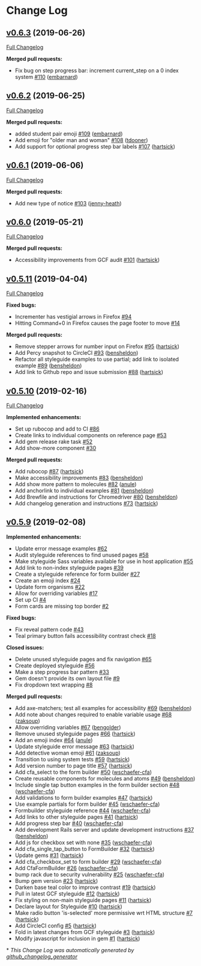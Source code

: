 # Change Log

## [v0.6.3](https://github.com/codeforamerica/cfa-styleguide-gem/tree/v0.6.3) (2019-06-26)
[Full Changelog](https://github.com/codeforamerica/cfa-styleguide-gem/compare/v0.6.2...v0.6.3)

**Merged pull requests:**

- Fix bug on step progress bar: increment current\_step on a 0 index system [\#110](https://github.com/codeforamerica/cfa-styleguide-gem/pull/110) ([embarnard](https://github.com/embarnard))

## [v0.6.2](https://github.com/codeforamerica/cfa-styleguide-gem/tree/v0.6.2) (2019-06-25)
[Full Changelog](https://github.com/codeforamerica/cfa-styleguide-gem/compare/v0.6.1...v0.6.2)

**Merged pull requests:**

- added student pair emoji [\#109](https://github.com/codeforamerica/cfa-styleguide-gem/pull/109) ([embarnard](https://github.com/embarnard))
- Add emoji for "older man and woman" [\#108](https://github.com/codeforamerica/cfa-styleguide-gem/pull/108) ([tdooner](https://github.com/tdooner))
- Add support for optional progress step bar labels [\#107](https://github.com/codeforamerica/cfa-styleguide-gem/pull/107) ([hartsick](https://github.com/hartsick))

## [v0.6.1](https://github.com/codeforamerica/cfa-styleguide-gem/tree/v0.6.1) (2019-06-06)
[Full Changelog](https://github.com/codeforamerica/cfa-styleguide-gem/compare/v0.6.0...v0.6.1)

**Merged pull requests:**

- Add new type of notice [\#103](https://github.com/codeforamerica/cfa-styleguide-gem/pull/103) ([jenny-heath](https://github.com/jenny-heath))

## [v0.6.0](https://github.com/codeforamerica/cfa-styleguide-gem/tree/v0.6.0) (2019-05-21)
[Full Changelog](https://github.com/codeforamerica/cfa-styleguide-gem/compare/v0.5.11...v0.6.0)

**Merged pull requests:**

- Accessibility improvements from GCF audit [\#101](https://github.com/codeforamerica/cfa-styleguide-gem/pull/101) ([hartsick](https://github.com/hartsick))

## [v0.5.11](https://github.com/codeforamerica/cfa-styleguide-gem/tree/v0.5.11) (2019-04-04)
[Full Changelog](https://github.com/codeforamerica/cfa-styleguide-gem/compare/v0.5.10...v0.5.11)

**Fixed bugs:**

- Incrementer has vestigial arrows in Firefox [\#94](https://github.com/codeforamerica/cfa-styleguide-gem/issues/94)
- Hitting Command+0 in Firefox causes the page footer to move [\#14](https://github.com/codeforamerica/cfa-styleguide-gem/issues/14)

**Merged pull requests:**

- Remove stepper arrows for number input on Firefox [\#95](https://github.com/codeforamerica/cfa-styleguide-gem/pull/95) ([hartsick](https://github.com/hartsick))
- Add Percy snapshot to CircleCI [\#93](https://github.com/codeforamerica/cfa-styleguide-gem/pull/93) ([bensheldon](https://github.com/bensheldon))
- Refactor all styleguide examples to use partial; add link to isolated example [\#89](https://github.com/codeforamerica/cfa-styleguide-gem/pull/89) ([bensheldon](https://github.com/bensheldon))
- Add link to Github repo and issue submission [\#88](https://github.com/codeforamerica/cfa-styleguide-gem/pull/88) ([hartsick](https://github.com/hartsick))

## [v0.5.10](https://github.com/codeforamerica/cfa-styleguide-gem/tree/v0.5.10) (2019-02-16)
[Full Changelog](https://github.com/codeforamerica/cfa-styleguide-gem/compare/v0.5.9...v0.5.10)

**Implemented enhancements:**

- Set up rubocop and add to CI [\#86](https://github.com/codeforamerica/cfa-styleguide-gem/issues/86)
- Create links to individual components on reference page [\#53](https://github.com/codeforamerica/cfa-styleguide-gem/issues/53)
- Add gem release rake task [\#52](https://github.com/codeforamerica/cfa-styleguide-gem/issues/52)
- Add show-more component [\#30](https://github.com/codeforamerica/cfa-styleguide-gem/issues/30)

**Merged pull requests:**

- Add rubocop [\#87](https://github.com/codeforamerica/cfa-styleguide-gem/pull/87) ([hartsick](https://github.com/hartsick))
- Make accessibility improvements [\#83](https://github.com/codeforamerica/cfa-styleguide-gem/pull/83) ([bensheldon](https://github.com/bensheldon))
- Add show more pattern to molecules [\#82](https://github.com/codeforamerica/cfa-styleguide-gem/pull/82) ([anule](https://github.com/anule))
- Add anchorlink to individual examples [\#81](https://github.com/codeforamerica/cfa-styleguide-gem/pull/81) ([bensheldon](https://github.com/bensheldon))
- Add Brewfile and instructions for Chromedriver [\#80](https://github.com/codeforamerica/cfa-styleguide-gem/pull/80) ([bensheldon](https://github.com/bensheldon))
- Add changelog generation and instructions [\#73](https://github.com/codeforamerica/cfa-styleguide-gem/pull/73) ([hartsick](https://github.com/hartsick))

## [v0.5.9](https://github.com/codeforamerica/cfa-styleguide-gem/tree/v0.5.9) (2019-02-08)
**Implemented enhancements:**

- Update error message examples [\#62](https://github.com/codeforamerica/cfa-styleguide-gem/issues/62)
- Audit styleguide references to find unused pages [\#58](https://github.com/codeforamerica/cfa-styleguide-gem/issues/58)
- Make styleguide Sass variables available for use in host application [\#55](https://github.com/codeforamerica/cfa-styleguide-gem/issues/55)
- Add link to non-index styleguide pages [\#39](https://github.com/codeforamerica/cfa-styleguide-gem/issues/39)
- Create a styleguide reference for form builder [\#27](https://github.com/codeforamerica/cfa-styleguide-gem/issues/27)
- Create an emoji index [\#24](https://github.com/codeforamerica/cfa-styleguide-gem/issues/24)
- Update form organisms  [\#22](https://github.com/codeforamerica/cfa-styleguide-gem/issues/22)
- Allow for overriding variables [\#17](https://github.com/codeforamerica/cfa-styleguide-gem/issues/17)
- Set up CI [\#4](https://github.com/codeforamerica/cfa-styleguide-gem/issues/4)
- Form cards are missing top border [\#2](https://github.com/codeforamerica/cfa-styleguide-gem/issues/2)

**Fixed bugs:**

- Fix reveal pattern code [\#43](https://github.com/codeforamerica/cfa-styleguide-gem/issues/43)
- Teal primary button fails accessibility contrast check [\#18](https://github.com/codeforamerica/cfa-styleguide-gem/issues/18)

**Closed issues:**

- Delete unused styleguide pages and fix navigation [\#65](https://github.com/codeforamerica/cfa-styleguide-gem/issues/65)
- Create deployed styleguide [\#56](https://github.com/codeforamerica/cfa-styleguide-gem/issues/56)
- Make a step progress bar pattern [\#33](https://github.com/codeforamerica/cfa-styleguide-gem/issues/33)
- Gem doesn't provide its own layout file [\#9](https://github.com/codeforamerica/cfa-styleguide-gem/issues/9)
- Fix dropdown text wrapping [\#8](https://github.com/codeforamerica/cfa-styleguide-gem/issues/8)

**Merged pull requests:**

- Add axe-matchers; test all examples for accessibility [\#69](https://github.com/codeforamerica/cfa-styleguide-gem/pull/69) ([bensheldon](https://github.com/bensheldon))
- Add note about changes required to enable variable usage [\#68](https://github.com/codeforamerica/cfa-styleguide-gem/pull/68) ([zaksoup](https://github.com/zaksoup))
- Allow overriding variables [\#67](https://github.com/codeforamerica/cfa-styleguide-gem/pull/67) ([bengolder](https://github.com/bengolder))
- Remove unused styleguide pages [\#66](https://github.com/codeforamerica/cfa-styleguide-gem/pull/66) ([hartsick](https://github.com/hartsick))
- Add an emoji index [\#64](https://github.com/codeforamerica/cfa-styleguide-gem/pull/64) ([anule](https://github.com/anule))
- Update styleguide error message [\#63](https://github.com/codeforamerica/cfa-styleguide-gem/pull/63) ([hartsick](https://github.com/hartsick))
- Add detective woman emoji [\#61](https://github.com/codeforamerica/cfa-styleguide-gem/pull/61) ([zaksoup](https://github.com/zaksoup))
- Transition to using system tests [\#59](https://github.com/codeforamerica/cfa-styleguide-gem/pull/59) ([hartsick](https://github.com/hartsick))
- Add version number to page title [\#57](https://github.com/codeforamerica/cfa-styleguide-gem/pull/57) ([hartsick](https://github.com/hartsick))
- Add cfa\_select to the form builder [\#50](https://github.com/codeforamerica/cfa-styleguide-gem/pull/50) ([wschaefer-cfa](https://github.com/wschaefer-cfa))
- Create reusable components for molecules and atoms [\#49](https://github.com/codeforamerica/cfa-styleguide-gem/pull/49) ([bensheldon](https://github.com/bensheldon))
- Include single tap button examples in the form builder section [\#48](https://github.com/codeforamerica/cfa-styleguide-gem/pull/48) ([wschaefer-cfa](https://github.com/wschaefer-cfa))
- Add validations to form builder examples [\#47](https://github.com/codeforamerica/cfa-styleguide-gem/pull/47) ([hartsick](https://github.com/hartsick))
- Use example partials for form builder [\#45](https://github.com/codeforamerica/cfa-styleguide-gem/pull/45) ([wschaefer-cfa](https://github.com/wschaefer-cfa))
- Formbuilder styleguide reference [\#44](https://github.com/codeforamerica/cfa-styleguide-gem/pull/44) ([wschaefer-cfa](https://github.com/wschaefer-cfa))
- Add links to other styleguide pages [\#41](https://github.com/codeforamerica/cfa-styleguide-gem/pull/41) ([hartsick](https://github.com/hartsick))
- Add progress step bar [\#40](https://github.com/codeforamerica/cfa-styleguide-gem/pull/40) ([wschaefer-cfa](https://github.com/wschaefer-cfa))
- Add development Rails server and update development instructions [\#37](https://github.com/codeforamerica/cfa-styleguide-gem/pull/37) ([bensheldon](https://github.com/bensheldon))
- Add js for checkbox set with none [\#35](https://github.com/codeforamerica/cfa-styleguide-gem/pull/35) ([wschaefer-cfa](https://github.com/wschaefer-cfa))
- Add cfa\_single\_tap\_button to FormBuilder [\#32](https://github.com/codeforamerica/cfa-styleguide-gem/pull/32) ([hartsick](https://github.com/hartsick))
- Update gems [\#31](https://github.com/codeforamerica/cfa-styleguide-gem/pull/31) ([hartsick](https://github.com/hartsick))
- Add cfa\_checkbox\_set to form builder [\#29](https://github.com/codeforamerica/cfa-styleguide-gem/pull/29) ([wschaefer-cfa](https://github.com/wschaefer-cfa))
- Add CfaFormBuilder [\#26](https://github.com/codeforamerica/cfa-styleguide-gem/pull/26) ([wschaefer-cfa](https://github.com/wschaefer-cfa))
- bump rack due to security vulnerability [\#25](https://github.com/codeforamerica/cfa-styleguide-gem/pull/25) ([wschaefer-cfa](https://github.com/wschaefer-cfa))
- Bump gem version [\#23](https://github.com/codeforamerica/cfa-styleguide-gem/pull/23) ([hartsick](https://github.com/hartsick))
- Darken base teal color to improve contrast [\#19](https://github.com/codeforamerica/cfa-styleguide-gem/pull/19) ([hartsick](https://github.com/hartsick))
- Pull in latest GCF styleguide [\#12](https://github.com/codeforamerica/cfa-styleguide-gem/pull/12) ([hartsick](https://github.com/hartsick))
- Fix styling on non-main styleguide pages [\#11](https://github.com/codeforamerica/cfa-styleguide-gem/pull/11) ([hartsick](https://github.com/hartsick))
- Declare layout for Styleguide [\#10](https://github.com/codeforamerica/cfa-styleguide-gem/pull/10) ([hartsick](https://github.com/hartsick))
- Make radio button 'is-selected' more permissive wrt HTML structure [\#7](https://github.com/codeforamerica/cfa-styleguide-gem/pull/7) ([hartsick](https://github.com/hartsick))
- Add CircleCI config [\#5](https://github.com/codeforamerica/cfa-styleguide-gem/pull/5) ([hartsick](https://github.com/hartsick))
- Fold in latest changes from GCF styleguide [\#3](https://github.com/codeforamerica/cfa-styleguide-gem/pull/3) ([hartsick](https://github.com/hartsick))
- Modify javascript for inclusion in gem [\#1](https://github.com/codeforamerica/cfa-styleguide-gem/pull/1) ([hartsick](https://github.com/hartsick))



\* *This Change Log was automatically generated by [github_changelog_generator](https://github.com/skywinder/Github-Changelog-Generator)*